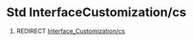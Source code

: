 # Std InterfaceCustomization/cs
1.  REDIRECT [Interface\_Customization/cs](Interface_Customization/cs.md)
